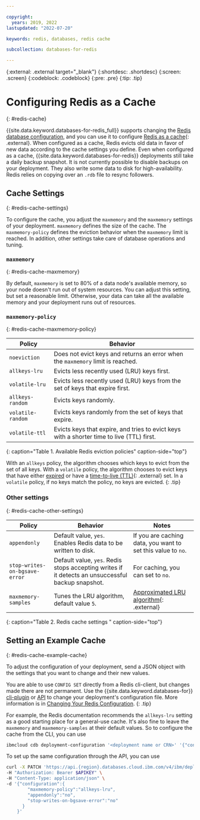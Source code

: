 ```yaml
---

copyright:
  years: 2019, 2022
lastupdated: "2022-07-20"

keywords: redis, databases, redis cache

subcollection: databases-for-redis

---
```


{:external: .external target="_blank"}
{:shortdesc: .shortdesc}
{:screen: .screen}
{:codeblock: .codeblock}
{:pre: .pre}
{:tip: .tip}

# Configuring Redis as a Cache
{: #redis-cache}

{{site.data.keyword.databases-for-redis_full}} supports changing the [Redis database configuration](/docs/databases-for-redis?topic=databases-for-redis-changing-configuration), and you can use it to configure [Redis as a cache](https://redis.io/topics/lru-cache){: .external}. When configured as a cache, Redis evicts old data in favor of new data according to the cache settings you define. Even when configured as a cache, {{site.data.keyword.databases-for-redis}} deployments still take a daily backup snapshot. It is not currently possible to disable backups on your deployment. They also write some data to disk for high-availability. Redis relies on copying over an `.rdb` file to resync followers.

## Cache Settings
{: #redis-cache-settings}

To configure the cache, you adjust the `maxmemory` and the `maxmemory` settings of your deployment. `maxmemory` defines the size of the cache. The `maxmemory-policy` defines the eviction behavior when the `maxmemory` limit is reached. In addition, other settings take care of database operations and tuning.

### `maxmemory`
{: #redis-cache-maxmemory}

By default, `maxmemory` is set to 80% of a data node's available memory, so your node doesn't run out of system resources. You can adjust this setting, but set a reasonable limit. Otherwise, your data can take all the available memory and your deployment runs out of resources.

### `maxmemory-policy`
{: #redis-cache-maxmemory-policy}

| Policy | Behavior |
| --------- | --------- |
| `noeviction` | Does not evict keys and returns an error when the `maxmemory` limit is reached. |
| `allkeys-lru` | Evicts less recently used (LRU) keys first. |
| `volatile-lru` | Evicts less recently used (LRU) keys from the set of keys that expire first. |
| `allkeys-random` | Evicts keys randomly. |
| `volatile-random` | Evicts keys randomly from the set of keys that expire. |
| `volatile-ttl` | Evicts keys that expire, and tries to evict keys with a shorter time to live (TTL) first. |
{: caption="Table 1. Available Redis eviction policies" caption-side="top"}

With an `allkeys` policy, the algorithm chooses which keys to evict from the set of all keys. With a `volatile` policy, the algorithm chooses to evict keys that have either [expired](https://redis.io/commands/expire) or have a [time-to-live (TTL)](https://redis.io/commands/ttl){: .external} set. In a `volatile` policy, if no keys match the policy, no keys are evicted.
{: .tip} 

### Other settings
{: #redis-cache-other-settings}

| Policy | Behavior | Notes |
| ---------|---------|------------ |
| `appendonly` | Default value, `yes`. Enables Redis data to be written to disk. | If you are caching data, you want to set this value to `no`. |
| `stop-writes-on-bgsave-error` | Default value, `yes`. Redis stops accepting writes if it detects an unsuccessful backup snapshot.| For caching, you can set to `no`. |
| `maxmemory-samples` | Tunes the LRU algorithm, default value `5`. | [Approximated LRU algorithm](https://redis.io/topics/lru-cache#approximated-lru-algorithm){: .external} |
{: caption="Table 2. Redis cache settings " caption-side="top"}

## Setting an Example Cache
{: #redis-cache-example-cache}

To adjust the configuration of your deployment, send a JSON object with the settings that you want to change and their new values. 

You are able to use `CONFIG SET` directly from a Redis cli-client, but changes made there are not permanent. Use the {{site.data.keyword.databases-for}} [cli-plugin](/docs/databases-cli-plugin?topic=databases-cli-plugin-cdb-reference#deployment-configuration) or [API](https://{DomainName}/apidocs/cloud-databases-api#change-your-database-configuration) to change your deployment's configuration file. More information is in [Changing Your Redis Configuration](/docs/databases-for-redis?topic=databases-for-redis-redis-cache).
{: .tip} 

For example, the Redis documentation recommends the `allkeys-lru` setting as a good starting place for a general-use cache. It's also fine to leave the `maxmemory` and `maxmemory-samples` at their default values. So to configure the cache from the CLI, you can use
```sh
ibmcloud cdb deployment-configuration '<deployment name or CRN>' '{"configuration":{"maxmemory-policy":"allkeys-lru", "appendonly":"no", "stop-writes-on-bgsave-error":"no"}}'
```

To set up the same configuration through the API, you can use
```sh
curl -X PATCH 'https://api.{region}.databases.cloud.ibm.com/v4/ibm/deployments/{id}/configuration/schema' \
-H "Authorization: Bearer $APIKEY" \
-H "Content-Type: application/json" \
-d '{"configuration":{
        "maxmemory-policy":"allkeys-lru",
        "appendonly":"no",
        "stop-writes-on-bgsave-error":"no"
      }
    }'
```
